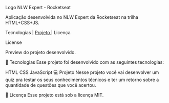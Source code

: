 Logo NLW Expert - Rocketseat

Aplicação desenvolvida no NLW Expert da Rocketseat na trilha HTML+CSS+JS.

Tecnologias   |  [  Projeto ](https://ascarydan.github.io/NLW-Experts/)  |    Licença

License


Preview do projeto desenvolvido.

🚀 Tecnologias
Esse projeto foi desenvolvido com as seguintes tecnologias:

HTML
CSS
JavaScript
💻 Projeto
Nesse projeto você vai desenvolver um quiz pra testar os seus conhecimentos técnicos e ter um retorno sobre a quantidade de questões que você acertou.

📝 Licença
Esse projeto está sob a licença MIT.

